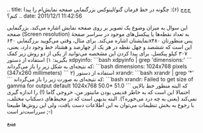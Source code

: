 .. title: چ‌چ‌چ‌ (۶)‌: چگونه در خط فرمان گنو‌/‌لینوکس بزرگنمایی صفحه
نمایش‌ام را پیدا کنم‌؟ .. date: 2011/12/1 11:42:56

این سوال به میزان وضوع یک تصویر بر روی صفحه نمایش اشاره می‌کند‌.
بزرگنمایی صفحه (Screen resolution) به تعداد نقطه‌ها یا پیکسل‌های
موجود در سراسر صفحهٔ نمایشتان اشاره می‌کند‌. برای مثال‌، وقتی می‌گویید
برزگنمایی ۶۴۰x۴۸۰ پس منظورتان این است که ششصد و چهل نقطه در هر یک از
چهارصد و هشتاد خط وجود دارد، یعنی‌، ۳۰۷ کیلو پیکسل‌. برای پیدا کردن این
مشخصه می‌توانید از یکی از دو روش زیر کمک بگیرید‌: ۱) استفاده از دستور
xdpyinfo: \`\`\`bash xdpyinfo | grep 'dimensions:' \`\`\` که نتیجه‌ای به
شکل زیر را باز می‌گرداند‌: \`\`\`bash dimensions: 1024x768 pixels
(347x260 millimeters) \`\`\` ۲) استفاده از دستور xrandr: \`\`\`bash
xrandr | grep ‘\*’ \`\`\` که نتیجه‌ای به صورت زیر را باز می‌گرداند‌:
\`\`\`bash xrandr: Failed to get size of gamma for output default
1024x768 50.0\* 51.0 \`\`\` که البته منظور خط بالایی احتمالا این است که
به خاطر قدیمی بودن مانیتور من‌، خروجی گاما (‌!) را اندازه گیری نمی‌کند‌
(یعنی به چه درد می‌خوره‌؟). البته بدیهی است که در محیط‌های دسکتاپ
مختلف‌، با رجوع به بخش تنظیمات می‌توان به این اطلاعات دست یافت‌، ولی این
روش‌ها طبیعتا سرراست‌تر است ;-)

[منبع](http://www.cyberciti.biz/faq/how-do-i-find-out-screen-resolution-of-my-linux-desktop/ "How to find resolution on cyberciti")
